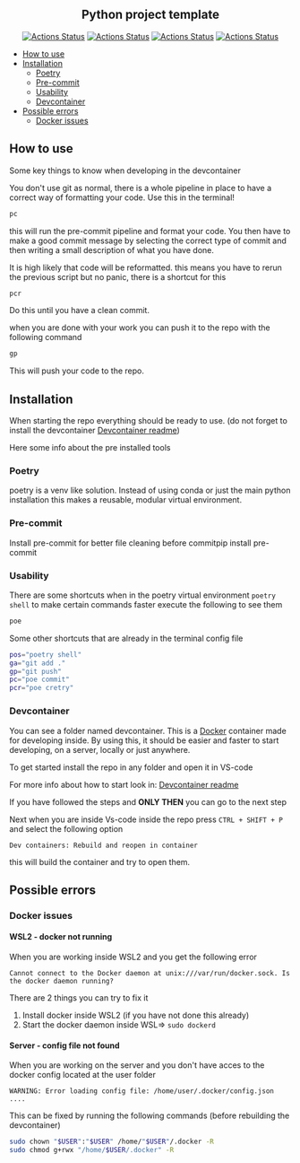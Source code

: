 <h2 align="center">Python project template</h2>

<p align="center">
<a href="https://github.com/SmartTechAIResearch/template-python-project/actions/workflows/pre-commit.yaml"><img alt="Actions Status" src="https://github.com/SmartTechAIResearch/template-python-project/actions/workflows/pre-commit.yaml/badge.svg"></a>
<a href="https://github.com/SmartTechAIResearch/template-python-project/actions/workflows/version.yaml"><img alt="Actions Status" src="https://github.com/SmartTechAIResearch/template-python-project/blob/gh-pages/version.svg"></a>
<a href="https://github.com/SmartTechAIResearch/template-python-project/actions/workflows/version.yaml"><img alt="Actions Status" src="https://github.com/SmartTechAIResearch/template-python-project/blob/gh-pages/date.svg"></a>
<a href="https://github.com/SmartTechAIResearch/template-python-project/actions/workflows/version.yaml"><img alt="Actions Status" src="https://github.com/SmartTechAIResearch/template-python-project/blob/gh-pages/language.svg"></a>

</p>

- [How to use](#how-to-use)
- [Installation](#installation)
  - [Poetry](#poetry)
  - [Pre-commit](#pre-commit)
  - [Usability](#usability)
  - [Devcontainer](#devcontainer)
- [Possible errors](#possible-errors)
  - [Docker issues](#docker-issues)

## How to use

Some key things to know when developing in the devcontainer

You don't use git as normal, there is a whole pipeline in place to have a correct way of formatting your code. Use this in the terminal!

```bash
pc
```

this will run the pre-commit pipeline and format your code.
You then have to make a good commit message by selecting the correct type of commit and then writing a small description of what you have done.

It is high likely that code will be reformatted. this means you have to rerun the previous script but no panic, there is a shortcut for this

```bash
pcr
```

Do this until you have a clean commit.

when you are done with your work you can push it to the repo with the following command

```bash
gp
```

This will push your code to the repo.

## Installation

When starting the repo everything should be ready to use. (do not forget to install the devcontainer [Devcontainer readme](.devcontainer/Readme.md))

Here some info about the pre installed tools

### Poetry

poetry is a venv like solution. Instead of using conda or just the main python installation this makes a reusable, modular virtual environment.

### Pre-commit

Install pre-commit for better file cleaning before commitpip install pre-commit

### Usability

There are some shortcuts when in the poetry virtual environment `poetry shell` to make certain commands faster execute the following to see them

```bash
poe
```

Some other shortcuts that are already in the terminal config file

```bash
pos="poetry shell"
ga="git add ."
gp="git push"
pc="poe commit"
pcr="poe cretry"
```

### Devcontainer

You can see a folder named devcontainer. This is a [Docker](https://code.visualstudio.com/docs/devcontainers/containers) container made for developing inside.
By using this, it should be easier and faster to start developing, on a server, locally or just anywhere.

To get started install the repo in any folder and open it in VS-code

For more info about how to start look in: [Devcontainer readme](.devcontainer/Readme.md)

If you have followed the steps and **ONLY THEN** you can go to the next step

Next when you are inside Vs-code inside the repo press `CTRL + SHIFT + P` and select the following option

`Dev containers: Rebuild and reopen in container`

this will build the container and try to open them.

## Possible errors

### Docker issues

#### WSL2 - docker not running

When you are working inside WSL2 and you get the following error

`Cannot connect to the Docker daemon at unix:///var/run/docker.sock. Is the docker daemon running?`

There are 2 things you can try to fix it

1. Install docker inside WSL2 (if you have not done this already)
2. Start the docker daemon inside WSL=> `sudo dockerd`

#### Server - config file not found

When you are working on the server and you don't have acces to the docker config located at the user folder

```
WARNING: Error loading config file: /home/user/.docker/config.json ....
```

This can be fixed by running the following commands (before rebuilding the devcontainer)

```bash
sudo chown "$USER":"$USER" /home/"$USER"/.docker -R
sudo chmod g+rwx "/home/$USER/.docker" -R
```
